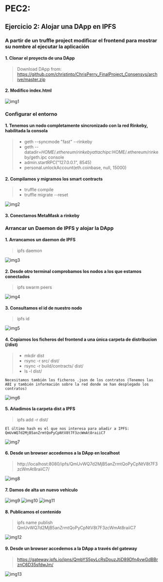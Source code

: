 # PEC2:

## Ejercicio 2: Alojar una DApp en IPFS

### A partir de un truffle project modificar el frontend para mostrar su nombre al ejecutar la aplicación

####  1. Clonar el proyecto de una DApp

>  Download DApp from: https://github.com/christinto/ChrisPerry_FinalProject_Consensys/archive/master.zip

####  2. Modifico index.html

  ![img1](./images/name.png)


###  Configurar el entorno

####  1. Tenemos un nodo completamente sincronizado con la red Rinkeby, habilitada la consola

> -   geth --syncmode "fast" --rinkeby
> -   geth --datadir=$HOME/.ethereum/rinkeby attach ipc:$HOME/.ethereum/rinkeby/geth.ipc console
> -   admin.startRPC("127.0.0.1", 8545)
> -   personal.unlockAccount(eth.coinbase, null, 15000)

####  2. Compilamos y migramos los smart contracts

> - truffle compile
> - truffle migrate --reset

   ![img2](./images/migrate1.png)

####  3. Conectamos MetaMask a rinkeby

###  Arrancar un Daemon de IPFS y alojar la DApp
    
####  1. Arrancamos un daemon de IPFS

> ipfs daemon
  
   ![img3](./images/ipfsDaemon.png)

####  2. Desde otro terminal comprobamos los nodos a los que estamos  conectados

> ipfs swarm peers 

   ![img4](./images/peers1.png)

####  3. Consultamos el id de nuestro nodo

> ipfs id

   ![img5](./images/id1.png)

####  4. Copiamos los ficheros del frontend a una única carpeta de distribucion (/dist)
> - mkdir dist
> - rsync -r src/ dist/
> - rsync -r build/contracts/ dist/ 
> - ls -l dist/

~~~
Necesitamos también los ficheros .json de los contratos (Tenemos las ABI y también información sobre la red donde se han desplegado los contratos)
~~~
   ![img6](./images/distContent1.png)

####  5. Añadimos la carpeta dist a IPFS

> ipfs add -r dist/

~~~
El último hash es el que nos interesa para añadir a IPFS:
QmUvWQ7d2MjB5anZrmtQoPyCpNtV8t7F3zcWmAt8raiiC7
~~~

   ![img7](./images/hashdist.png)

####  6. Desde un browser accedemos a la DApp en localhost

> http://localhost:8080/ipfs/QmUvWQ7d2MjB5anZrmtQoPyCpNtV8t7F3zcWmAt8raiiC7/ 

   ![img8](./images/browser1.png)

####  7. Damos de alta un nuevo vehículo

   ![img9](./images/alta1.png)
   ![img10](./images/altatransaction.png)
   ![img11](./images/altafin.png)

####  8. Publicamos el contenido

> ipfs name publish QmUvWQ7d2MjB5anZrmtQoPyCpNtV8t7F3zcWmAt8raiiC7

   ![img12](./images/hashpublished.png)

####  9. Desde un browser accedemos a la DApp a través del gateway

> https://gateway.ipfs.io/ipns/QmbYS5pyLcRsDouzJtiD89Dfn4vwGdBBrznC6D35sfdwJm/

   ![img13](./images/browser2.png)


